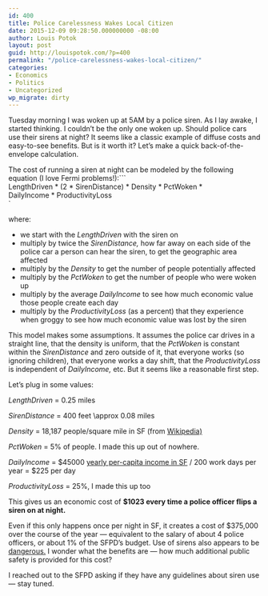 ```yaml
---
id: 400
title: Police Carelessness Wakes Local Citizen
date: 2015-12-09 09:28:50.000000000 -08:00
author: Louis Potok
layout: post
guid: http://louispotok.com/?p=400
permalink: "/police-carelessness-wakes-local-citizen/"
categories:
- Economics
- Politics
- Uncategorized
wp_migrate: dirty
---
```

Tuesday morning I was woken up at 5AM by a police siren. As I lay awake, I started thinking. I couldn&#8217;t be the only one woken up. Should police cars use their sirens at night? It seems like a classic example of diffuse costs and easy-to-see benefits. But is it worth it? Let&#8217;s make a quick back-of-the-envelope calculation.

The cost of running a siren at night can be modeled by the following equation (I love Fermi problems!):```<br />
LengthDriven * (2 * SirenDistance) * Density * PctWoken *<br />
DailyIncome * ProductivityLoss<br />
` 

where:

  * we start with the _LengthDriven_ with the siren on
  * multiply by twice the _SirenDistance,_ how far away on each side of the police car a person can hear the siren, to get the geographic area affected
  * multiply by the _Density_ to get the number of people potentially affected
  * multiply by the _PctWoken_ to get the number of people who were woken up
  * multiply by the average _DailyIncome_ to see how much economic value those people create each day
  * multiply by the _ProductivityLoss_ (as a percent) that they experience when groggy to see how much economic value was lost by the siren

This model makes some assumptions. It assumes the police car drives in a straight line, that the density is uniform, that the _PctWoken_ is constant within the _SirenDistance_ and zero outside of it, that everyone works (so ignoring children), that everyone works a day shift, that the _ProductivityLoss_ is independent of _DailyIncome,_ etc. But it seems like a reasonable first step.

Let&#8217;s plug in some values:

_LengthDriven_ = 0.25 miles

_SirenDistance_ = 400 feet \approx 0.08 miles

_Density_ = 18,187 people/square mile in SF (from [Wikipedia)](https://en.wikipedia.org/wiki/San_Francisco)

_PctWoken_ = 5% of people. I made this up out of nowhere.

_DailyIncome_ = $45000 [yearly per-capita income in SF](https://en.wikipedia.org/wiki/San_Francisco#cite_note-2014CensusEst-21) / 200 work days per year = $225 per day

_ProductivityLoss_ = 25%, I made this up too

This gives us an economic cost of **$1023 every time a police officer flips a siren on at night.**

Even if this only happens once per night in SF, it creates a cost of $375,000 over the course of the year &#8212; equivalent to the salary of about 4 police officers, or about 1% of the SFPD&#8217;s budget. Use of sirens also appears to be [dangerous.](http://www.sfgate.com/bayarea/article/Limiting-cars-lights-siren-use-may-prevent-2808754.php) I wonder what the benefits are &#8212; how much additional public safety is provided for this cost?

I reached out to the SFPD asking if they have any guidelines about siren use &#8212; stay tuned.